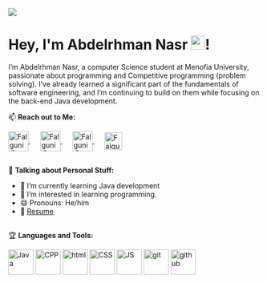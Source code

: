 ![](https://komarev.com/ghpvc/?username=Abdelr7manNasr&label=PROFILE+VIEWS&color=blueviolet&style=plastic)
# Hey, I'm Abdelrhman Nasr <img src="https://media.giphy.com/media/hvRJCLFzcasrR4ia7z/giphy.gif" width="28px">!               

I’m Abdelrhman Nasr, a computer Science student at Menofia University, passionate about programming and Competitive programming (problem solving). I’ve already learned a significant part of the fundamentals of software engineering, and I’m continuing to build on them while focusing on the back-end Java development.

📫 **Reach out to Me:**

<p>
  <a href="https://www.linkedin.com/in/abdelrhman-nasr74/" rel="nofollow" style="margin-right: 20px;">
    <img align="center" alt="Falguni @LinkedIN" height="40" src="https://cdn-icons-png.flaticon.com/128/3536/3536505.png" style="max-width: 100%;">
  </a>

  <a href="https://codeforces.com/profile/Nasr74" rel="nofollow" style="margin-right: 20px;">
    <img align="center" alt="Falguni @Codeforces" height="40" src="https://camo.githubusercontent.com/c9fb38996727bb7456aebdd953fa0cc803a0d4067db6448e11ab51c4b7a3a9d6/68747470733a2f2f706c61792d6c682e676f6f676c6575736572636f6e74656e742e636f6d2f5773525f6630336e62715733715a6a435a655855596d6e6d685357586f336851684c583968676c39514879644367625851695f564a6541776e6d7475496754484b64513d773234302d683438302d7277" style="max-width: 100%;">
  </a>

  <a href="https://leetcode.com/u/Abdelr7man_Nasr/" rel="nofollow" style="margin-right: 20px;">
    <img align="center" alt="Falguni @LeetCode" height="40" src="https://camo.githubusercontent.com/9affd84fd5cfefe819454ced135de55bf04174b8a80ba9628f172bb77bcd9162/68747470733a2f2f6c656574636f64652e636f6d2f7374617469632f696d616765732f4c656574436f64655f6c6f676f2e706e67" style="max-width: 100%;">
  </a>

  <a href="mailto:abdoo.nasr22@gmail.com">
    <img align="center" alt="Falguni @Mail" height="35" src="https://camo.githubusercontent.com/b542162280f479b1b33d87b02c0ba33c96e3b62bc8510db5c97a774c6bcda250/68747470733a2f2f75706c6f61642e77696b696d656469612e6f72672f77696b6970656469612f636f6d6d6f6e732f372f37652f476d61696c5f69636f6e5f253238323032302532392e737667" style="max-width: 100%;">
  </a>
</p>



##


🙏 **Talking about Personal Stuff:**

- 🌱 I’m currently learning Java development
- 👀 I’m interested in learning programming.
- 😄 Pronouns: He/him
- 📝 [Resume](https://drive.google.com/file/d/1MdN7C88Dbq53tR1XK9WlVNWf459bNETa/view?usp=drivesdk) 
##

🏆 **Languages and Tools:**  

<p>
<img height="50" src="https://cdn-icons-png.flaticon.com/128/5968/5968282.png" alt="Java" style="max-width: 100%;">
<img height="50" src="https://cdn-icons-png.flaticon.com/128/6132/6132222.png" alt="CPP" style="max-width: 100%;">
<img height="50" src="https://cdn-icons-png.flaticon.com/128/174/174854.png" alt="html" style="max-width: 100%;">
<img height="50" src="https://cdn-icons-png.flaticon.com/128/732/732190.png" alt="CSS" style="max-width: 100%;">
<img height="50" src="https://cdn-icons-png.flaticon.com/128/1199/1199124.png" alt="JS" style="max-width: 100%;">
<img height="50" src="https://cdn-icons-png.flaticon.com/128/11518/11518876.png" alt="git" style="max-width: 100%;">
<img height="50" src="https://cdn-icons-png.flaticon.com/128/11376/11376339.png" alt="github" style="max-width: 100%;">
</p>
